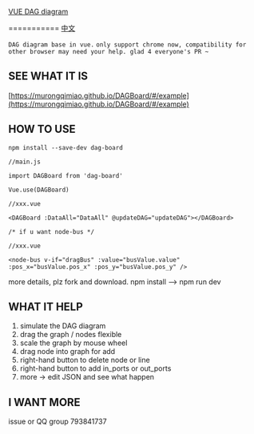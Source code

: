 

[VUE DAG diagram ]( https://murongqimiao.github.io/DAGBoard/#/example)

===========
[中文](https://github.com/murongqimiao/DAG-diagram/blob/master/README_CN.md)

`DAG diagram base in vue.`
`only support chrome now, compatibility for other browser may need your help. glad 4 everyone's PR ~ `

## SEE WHAT IT IS
[https://murongqimiao.github.io/DAGBoard/#/example](https://murongqimiao.github.io/DAGBoard/#/example)

## HOW TO USE
```
npm install --save-dev dag-board
```

```
//main.js

import DAGBoard from 'dag-board'

Vue.use(DAGBoard)

```
```
//xxx.vue

<DAGBoard :DataAll="DataAll" @updateDAG="updateDAG"></DAGBoard>
```

```
/* if u want node-bus */

//xxx.vue

<node-bus v-if="dragBus" :value="busValue.value" :pos_x="busValue.pos_x" :pos_y="busValue.pos_y" />
 ```

more details, plz fork and download.
npm install --> npm run dev

## WHAT IT HELP
1. simulate the DAG diagram
2. drag the graph / nodes flexible
3. scale the graph by mouse wheel
4. drag node into graph for add
5. right-hand button to delete node or line
6. right-hand button to add in_ports or out_ports
7. more -> edit JSON and see what happen

## I WANT MORE
issue or QQ group 793841737
